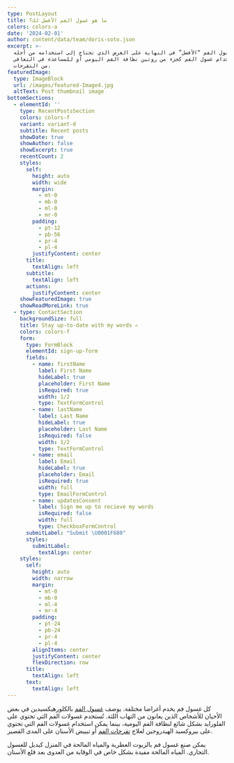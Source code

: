 ```yaml
---
type: PostLayout
title: ما هو غسول الفم الأفضل لك؟
colors: colors-a
date: '2024-02-01'
author: content/data/team/doris-soto.json
excerpt: >-
  يعتمد غسول الفم “الأفضل” في النهاية على الغرض الذي تحتاج إلى استخدامه من أجله.
  يمكن استخدام غسول الفم كجزء من روتين نظافة الفم اليومي أو للمساعدة في التعافي
  من التقرحات.
featuredImage:
  type: ImageBlock
  url: /images/featured-Image4.jpg
  altText: Post thumbnail image
bottomSections:
  - elementId: ''
    type: RecentPostsSection
    colors: colors-f
    variant: variant-d
    subtitle: Recent posts
    showDate: true
    showAuthor: false
    showExcerpt: true
    recentCount: 2
    styles:
      self:
        height: auto
        width: wide
        margin:
          - mt-0
          - mb-0
          - ml-0
          - mr-0
        padding:
          - pt-12
          - pb-56
          - pr-4
          - pl-4
        justifyContent: center
      title:
        textAlign: left
      subtitle:
        textAlign: left
      actions:
        justifyContent: center
    showFeaturedImage: true
    showReadMoreLink: true
  - type: ContactSection
    backgroundSize: full
    title: Stay up-to-date with my words ✍️
    colors: colors-f
    form:
      type: FormBlock
      elementId: sign-up-form
      fields:
        - name: firstName
          label: First Name
          hideLabel: true
          placeholder: First Name
          isRequired: true
          width: 1/2
          type: TextFormControl
        - name: lastName
          label: Last Name
          hideLabel: true
          placeholder: Last Name
          isRequired: false
          width: 1/2
          type: TextFormControl
        - name: email
          label: Email
          hideLabel: true
          placeholder: Email
          isRequired: true
          width: full
          type: EmailFormControl
        - name: updatesConsent
          label: Sign me up to recieve my words
          isRequired: false
          width: full
          type: CheckboxFormControl
      submitLabel: "Submit \U0001F680"
      styles:
        submitLabel:
          textAlign: center
    styles:
      self:
        height: auto
        width: narrow
        margin:
          - mt-0
          - mb-0
          - ml-4
          - mr-4
        padding:
          - pt-24
          - pb-24
          - pr-4
          - pl-4
        alignItems: center
        justifyContent: center
        flexDirection: row
      title:
        textAlign: left
      text:
        textAlign: left
---
```

كل غسول فم يخدم أغراضا مختلفة. يوصف [غسول الفم](https://alchamel.net/%d9%85%d8%a7-%d9%87%d9%88-%d8%ba%d8%b3%d9%88%d9%84-%d8%a7%d9%84%d9%81%d9%85-%d8%a7%d9%84%d8%a3%d9%81%d8%b6%d9%84-%d9%84%d9%83/) بالكلورهيكسيدين في بعض الأحيان للأشخاص الذين يعانون من التهاب اللثة. تُستخدم غسولات الفم التي تحتوي على الفلورايد بشكل شائع لنظافة الفم اليومية، بينما يمكن استخدام غسولات الفم التي تحتوي على بيروكسيد الهيدروجين لعلاج [تقرحات الفم](https://alchamel.net/%d8%a7%d8%b3%d8%a8%d8%a7%d8%a8-%d8%aa%d9%82%d8%b1%d8%ad%d8%a7%d8%aa-%d8%a7%d9%84%d9%81%d9%85-%d9%88%d8%b9%d9%84%d8%a7%d8%ac%d9%87%d8%a7/) أو تبييض الأسنان على المدى القصير.

يمكن صنع غسول فم بالزيوت العطرية والمياه المالحة في المنزل كبديل للغسول التجاري. المياه المالحة مفيدة بشكل خاص في الوقاية من العدوى بعد قلع الأسنان.



